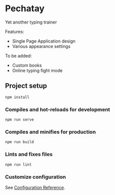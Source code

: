 # Pechatay

Yet another typing trainer

Features: 
* Single Page Application design
* Various appearance settings

To be added:
* Custom books
* Online typing fight mode

## Project setup
```
npm install
```

### Compiles and hot-reloads for development
```
npm run serve
```

### Compiles and minifies for production
```
npm run build
```

### Lints and fixes files
```
npm run lint
```

### Customize configuration
See [Configuration Reference](https://cli.vuejs.org/config/).
